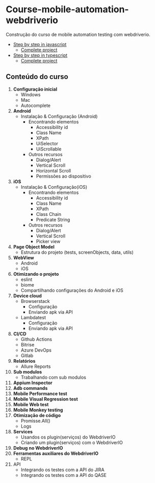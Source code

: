 # Course-mobile-automation-webdriverio

Construção do curso de mobile automation testing com webdriverio.

- [Step by step in javascript](./course-javascript-mobile-automation/readme.md)
  - [Complete project](./javascript/readme.md) 
- [Step by step in typescript](./course-typescript-mobile-automation/readme.md)
  - [Complete project](./typescript/readme.md) 


## Conteúdo do curso

1. **Configuração inicial**
    - Windows
    - Mac
    - Autocomplete
2. **Android**
    - Instalação & Configuração (Android)
      - Encontrando elementos
        - Accessibility id
        - Class Name
        - XPath
        - UiSelector
        - UiScrollable
      - Outros recursos
        - Dialog/Alert
        - Vertical Scroll
        - Horizontal Scroll
        - Permissões ao dispositivo
3. **iOS**
    - Instalação & Configuração(iOS)
      - Encontrando elementos
        - Accessibility id
        - Class Name
        - XPath
        - Class Chain
        - Predicate String
      - Outros recursos
        - Dialog/Alert
        - Vertical Scroll
        - Picker view
4. **Page Object Model**
    - Estrutura do projeto (tests, screenObjects, data, utils)
5. **WebView**
    - Android
    - iOS
6. **Otimizando o projeto**
    - eslint
    - biome
    - Compartilhando configurações do Android e iOS
7. **Device cloud**
    - Browserstack
      - Configuração
      - Enviando apk via API
    - Lambdatest
      - Configuração
      - Enviando apk via API
8. **CI/CD**
    - Github Actions
    - Bitrise
    - Azure DevOps
    - Gitlab
9. **Relatórios**
    - Allure Reports
10. **Sub modulos**
    - Trabalhando com sub modulos
11. **Appium Inspector**
12. **Adb commands**
13. **Mobile Performance test**
14. **Mobile Visual Regression test**
15. **Mobile Web test**
16. **Mobile Monkey testing**
17. **Otimização de código**
    - Promisse.All()
    - Logs
18. **Services**
    - Usandos os plugin(serviços) do WebdriverIO
    - Criando um plugin(serviços) com o WebdriverIO
19. **Debug no WebdriverIO**
20. **Ferramentas auxiliares do WebdriverIO**
    - REPL
21. API
    - Integrando os testes com a API do JIRA
    - Integrando os testes com a API do QASE